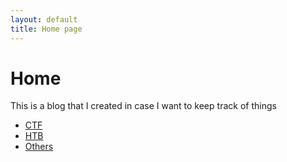 ```yaml
---
layout: default
title: Home page
---
```


# Home

This is a blog that I created in case I want to keep track of things <br>

* [CTF](https://sturmisch.github.io/CTF/)
* [HTB](https://sturmisch.github.io/HTB/)
* [Others](https://sturmisch.github.io/others/)


